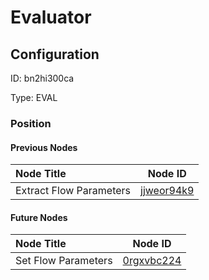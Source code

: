 # Evaluator
## Configuration
ID:  bn2hi300ca

Type: EVAL 








### Position

#### Previous Nodes
| Node Title | Node ID |
| :------------- | ------------ |
| Extract Flow Parameters | [jjweor94k9](./jjweor94k9.md) | 
 
 #### Future Nodes
| Node Title | Node ID |
| :------------- | ------------ |
| Set Flow Parameters |[0rgxvbc224](./0rgxvbc224.md) | 
